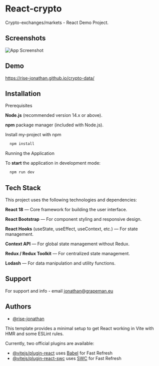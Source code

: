 
# React-crypto

Crypto-exchanges/markets - React Demo Project.


## Screenshots

![App Screenshot](https://dev.grapeman.eu/crypto-markets.png?468x300?)


## Demo

https://rise-jonathan.github.io/crypto-data/


## Installation

Prerequisites

**Node.js** (recommended version 14.x or above).

**npm** package manager (included with Node.js).


Install my-project with npm

```bash
  npm install
```
    
Running the Application

To **start** the application in development mode:
```bash
  npm run dev
```
## Tech Stack

This project uses the following technologies and dependencies:

**React 18** — Core framework for building the user interface.

**React Bootstrap** — For component styling and responsive design.

**React Hooks** (useState, useEffect, useContext, etc.) — For state management.

**Context API** — For global state management without Redux.

**Redux / Redux Toolkit** — For centralized state management.

**Lodash** — For data manipulation and utility functions.


## Support

For support and info - email jonathan@grapeman.eu 


## Authors

- [@rise-jonathan](https://github.com/rise-jonathan)



This template provides a minimal setup to get React working in Vite with HMR and some ESLint rules.

Currently, two official plugins are available:

- [@vitejs/plugin-react](https://github.com/vitejs/vite-plugin-react/blob/main/packages/plugin-react/README.md) uses [Babel](https://babeljs.io/) for Fast Refresh
- [@vitejs/plugin-react-swc](https://github.com/vitejs/vite-plugin-react-swc) uses [SWC](https://swc.rs/) for Fast Refresh
